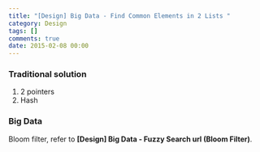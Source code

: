 ```yaml
---
title: "[Design] Big Data - Find Common Elements in 2 Lists "
category: Design
tags: []
comments: true
date: 2015-02-08 00:00
---
```



### Traditional solution

1. 2 pointers
1. Hash

### Big Data

Bloom filter, refer to **[Design] Big Data - Fuzzy Search url (Bloom Filter)**.
